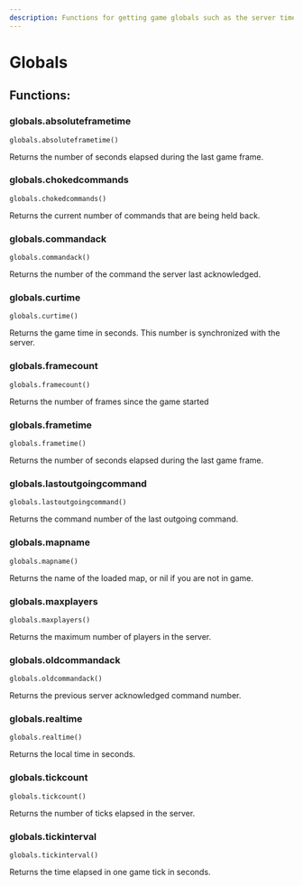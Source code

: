 ```yaml
---
description: Functions for getting game globals such as the server time and map name.
---
```


# Globals

## Functions:

### globals.absoluteframetime

`globals.absoluteframetime()`

Returns the number of seconds elapsed during the last game frame.

### globals.chokedcommands

`globals.chokedcommands()`

Returns the current number of commands that are being held back.

### globals.commandack

`globals.commandack()`

Returns the number of the command the server last acknowledged.

### globals.curtime

`globals.curtime()`

Returns the game time in seconds. This number is synchronized with the server.

### globals.framecount

`globals.framecount()`

Returns the number of frames since the game started

### globals.frametime

`globals.frametime()`

Returns the number of seconds elapsed during the last game frame.

### globals.lastoutgoingcommand

`globals.lastoutgoingcommand()`

Returns the command number of the last outgoing command.

### globals.mapname

`globals.mapname()`

Returns the name of the loaded map, or nil if you are not in game.

### globals.maxplayers

`globals.maxplayers()`

Returns the maximum number of players in the server.

### globals.oldcommandack

`globals.oldcommandack()`

Returns the previous server acknowledged command number.

### globals.realtime

`globals.realtime()`

Returns the local time in seconds.

### globals.tickcount

`globals.tickcount()`

Returns the number of ticks elapsed in the server.

### globals.tickinterval

`globals.tickinterval()`

Returns the time elapsed in one game tick in seconds.

